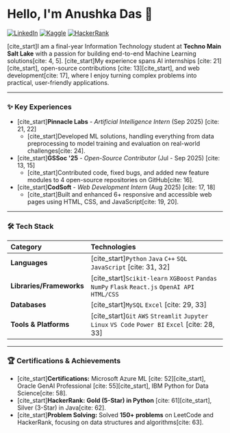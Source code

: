 # Hello, I'm Anushka Das 👋

<a href="https://linkedin.com/in/anushka-das-467437316"><img src="https://img.shields.io/badge/LinkedIn-0A66C2.svg?style=for-the-badge&logo=linkedin&logoColor=white" alt="LinkedIn"/></a>
<a href="https://www.kaggle.com/anushkadas2313002101"><img src="https://img.shields.io/badge/Kaggle-20BEFF.svg?style=for-the-badge&logo=kaggle&logoColor=white" alt="Kaggle"/></a>
<a href="https://www.hackerrank.com/profile/anushkadas05das"><img src="https://img.shields.io/badge/HackerRank-2EC866.svg?style=for-the-badge&logo=hackerrank&logoColor=white" alt="HackerRank"/></a>

[cite_start]I am a final-year Information Technology student at **Techno Main Salt Lake** with a passion for building end-to-end Machine Learning solutions[cite: 4, 5]. [cite_start]My experience spans AI internships [cite: 21][cite_start], open-source contributions [cite: 13][cite_start], and web development[cite: 17], where I enjoy turning complex problems into practical, user-friendly applications.

---

### ✨ Key Experiences

* [cite_start]**Pinnacle Labs** - *Artificial Intelligence Intern* (Sep 2025) [cite: 21, 22]
    * [cite_start]Developed ML solutions, handling everything from data preprocessing to model training and evaluation on real-world challenges[cite: 24].
* [cite_start]**GSSoc '25** - *Open-Source Contributor* (Jul - Sep 2025) [cite: 13, 15]
    * [cite_start]Contributed code, fixed bugs, and added new feature modules to 4 open-source repositories on GitHub[cite: 16].
* [cite_start]**CodSoft** - *Web Development Intern* (Aug 2025) [cite: 17, 18]
    * [cite_start]Built and enhanced 6+ responsive and accessible web pages using HTML, CSS, and JavaScript[cite: 19, 20].

---

### 🛠️ Tech Stack

| Category | Technologies |
| :--- | :--- |
| **Languages** | [cite_start]`Python` `Java` `C++` `SQL` `JavaScript` [cite: 31, 32] |
| **Libraries/Frameworks** | [cite_start]`Scikit-learn` `XGBoost` `Pandas` `NumPy` `Flask` `React.js` `OpenAI API` `HTML/CSS`  |
| **Databases** | [cite_start]`MySQL` `Excel` [cite: 29, 33] |
| **Tools & Platforms** | [cite_start]`Git` `AWS` `Streamlit` `Jupyter` `Linux` `VS Code` `Power BI` `Excel` [cite: 28, 33] |

---

### 🏆 Certifications & Achievements

* [cite_start]**Certifications:** Microsoft Azure ML [cite: 52][cite_start], Oracle GenAI Professional [cite: 55][cite_start], IBM Python for Data Science[cite: 58].
* [cite_start]**HackerRank:** **Gold (5-Star) in Python** [cite: 61][cite_start], Silver (3-Star) in Java[cite: 62].
* [cite_start]**Problem Solving:** Solved **150+ problems** on LeetCode and HackerRank, focusing on data structures and algorithms[cite: 63].
